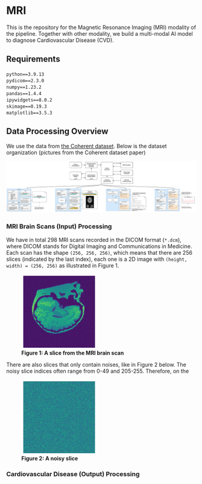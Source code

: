 #  MRI
This is the repository for the Magnetic Resonance Imaging (MRI) modality of the pipeline. Together with other modality, we build a multi-modal AI model to diagnose Cardiovascular Disease (CVD). 

## Requirements
`python==3.9.13`  
`pydicom==2.3.0`  
`numpy==1.23.2`  
`pandas==1.4.4`  
`ipywidgets==8.0.2`  
`skimage==0.19.3`  
`matplotlib==3.5.3`  

## Data Processing Overview
We use the data from [the Coherent dataset](https://www.researchgate.net/publication/359859530_The_Coherent_Data_Set_Combining_Patient_Data_and_Imaging_in_a_Comprehensive_Synthetic_Health_Record). Below is the dataset organization (pictures from the Coherent dataset paper)

![](./images/dataset_organization.png)

### MRI Brain Scans (Input) Processing
We have in total 298 MRI scans recorded in the DICOM format (`*.dcm`), where DICOM stands for Digital Imaging and Communications in Medicine. Each scan has the shape `(256, 256, 256)`, which means that there are 256 slices (indicated by the last index), each one is a 2D image with `(height, width) = (256, 256)` as illustrated in Figure 1. 

<figure>
<img align = "center" src="./images/brain_slice.png" width="200" height="200" />
<figcaption><b>Figure 1: A slice from the MRI brain scan</b></figcaption>
</figure>

There are also slices that only contain noises, like in Figure 2 below. The noisy slice indices often range from 0-49 and 205-255. Therefore, on the  

<figure>
<img align = "center" src="./images/noisy_slice.png" width="200" height="200" />
<figcaption><b>Figure 2: A noisy slice</b></figcaption>
</figure>

### Cardiovascular Disease (Output) Processing
